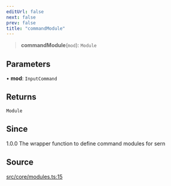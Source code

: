 ```yaml
---
editUrl: false
next: false
prev: false
title: "commandModule"
---
```


> **commandModule**(`mod`): `Module`

## Parameters

• **mod**: `InputCommand`

## Returns

`Module`

## Since

1.0.0 The wrapper function to define command modules for sern

## Source

[src/core/modules.ts:15](https://github.com/sern-handler/handler/blob/fb418c06758b6f3318bf4b5f58a58540139be8d4/src/core/modules.ts#L15)
